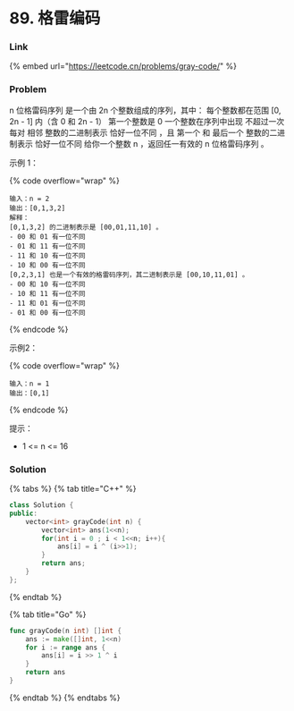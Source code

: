 # 89. 格雷编码

### Link

{% embed url="https://leetcode.cn/problems/gray-code/" %}

### Problem

n 位格雷码序列 是一个由 2n 个整数组成的序列，其中： 每个整数都在范围 \[0, 2n - 1] 内（含 0 和 2n - 1） 第一个整数是 0 一个整数在序列中出现 不超过一次 每对 相邻 整数的二进制表示 恰好一位不同 ，且 第一个 和 最后一个 整数的二进制表示 恰好一位不同 给你一个整数 n ，返回任一有效的 n 位格雷码序列 。

示例 1：

{% code overflow="wrap" %}
```
输入：n = 2
输出：[0,1,3,2]
解释：
[0,1,3,2] 的二进制表示是 [00,01,11,10] 。
- 00 和 01 有一位不同
- 01 和 11 有一位不同
- 11 和 10 有一位不同
- 10 和 00 有一位不同
[0,2,3,1] 也是一个有效的格雷码序列，其二进制表示是 [00,10,11,01] 。
- 00 和 10 有一位不同
- 10 和 11 有一位不同
- 11 和 01 有一位不同
- 01 和 00 有一位不同
```
{% endcode %}

示例2：

{% code overflow="wrap" %}
```
输入：n = 1
输出：[0,1]
```
{% endcode %}

提示：

* 1 <= n <= 16

### Solution

{% tabs %}
{% tab title="C++" %}
```cpp
class Solution {
public:
    vector<int> grayCode(int n) {
        vector<int> ans(1<<n);
        for(int i = 0 ; i < 1<<n; i++){
            ans[i] = i ^ (i>>1);
        }
        return ans;
    }
};
```
{% endtab %}

{% tab title="Go" %}
```go
func grayCode(n int) []int {
    ans := make([]int, 1<<n)
    for i := range ans {
        ans[i] = i >> 1 ^ i
    }
    return ans
}
```
{% endtab %}
{% endtabs %}
